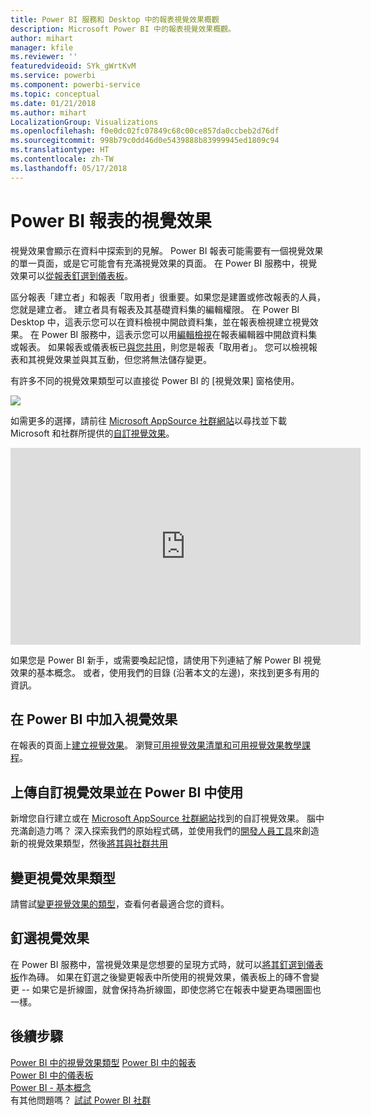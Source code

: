 ```yaml
---
title: Power BI 服務和 Desktop 中的報表視覺效果概觀
description: Microsoft Power BI 中的報表視覺效果概觀。
author: mihart
manager: kfile
ms.reviewer: ''
featuredvideoid: SYk_gWrtKvM
ms.service: powerbi
ms.component: powerbi-service
ms.topic: conceptual
ms.date: 01/21/2018
ms.author: mihart
LocalizationGroup: Visualizations
ms.openlocfilehash: f0e0dc02fc07849c68c00ce857da0ccbeb2d76df
ms.sourcegitcommit: 998b79c0dd46d0e5439888b83999945ed1809c94
ms.translationtype: HT
ms.contentlocale: zh-TW
ms.lasthandoff: 05/17/2018
---
```

# <a name="visualizations-in-power-bi-reports"></a>Power BI 報表的視覺效果
視覺效果會顯示在資料中探索到的見解。 Power BI 報表可能需要有一個視覺效果的單一頁面，或是它可能會有充滿視覺效果的頁面。 在 Power BI 服務中，視覺效果可以[從報表釘選到儀表板](service-dashboard-pin-tile-from-report.md)。 

區分報表「建立者」和報表「取用者」很重要。如果您是建置或修改報表的人員，您就是建立者。  建立者具有報表及其基礎資料集的編輯權限。 在 Power BI Desktop 中，這表示您可以在資料檢視中開啟資料集，並在報表檢視建立視覺效果。 在 Power BI 服務中，這表示您可以用[編輯檢視](service-reading-view-and-editing-view.md)在報表編輯器中開啟資料集或報表。 如果報表或儀表板已[與您共用](service-shared-with-me.md)，則您是報表「取用者」。 您可以檢視報表和其視覺效果並與其互動，但您將無法儲存變更。

有許多不同的視覺效果類型可以直接從 Power BI 的 [視覺效果] 窗格使用。 

![](media/power-bi-report-visualizations/power-bi-visualizations.png)

如需更多的選擇，請前往 [Microsoft AppSource 社群網站](https://appsource.microsoft.com)以尋找並下載 Microsoft 和社群所提供的[自訂視覺效果](https://appsource.microsoft.com/marketplace/apps?product=power-bi-visuals&page=1)。    

<iframe width="560" height="315" src="https://www.youtube.com/embed/SYk_gWrtKvM?list=PL1N57mwBHtN0JFoKSR0n-tBkUJHeMP2cP" frameborder="0" allowfullscreen></iframe>


  如果您是 Power BI 新手，或需要喚起記憶，請使用下列連結了解 Power BI 視覺效果的基本概念。  或者，使用我們的目錄 (沿著本文的左邊)，來找到更多有用的資訊。

## <a name="add-a-visualization-in-power-bi"></a>在 Power BI 中加入視覺效果
在報表的頁面上[建立視覺效果](power-bi-report-add-visualizations-i.md)。 瀏覽[可用視覺效果清單和可用視覺效果教學課程](power-bi-visualization-types-for-reports-and-q-and-a.md)。 

## <a name="upload-a-custom-visualization-and-use-it-in-power-bi"></a>上傳自訂視覺效果並在 Power BI 中使用
新增您自行建立或在 [Microsoft AppSource 社群網站](https://appsource.microsoft.com/marketplace/apps?product=power-bi-visuals)找到的自訂視覺效果。 腦中充滿創造力嗎？ 深入探索我們的原始程式碼，並使用我們的[開發人員工具](service-custom-visuals-getting-started-with-developer-tools.md)來創造新的視覺效果類型，然後[將其與社群共用](developer/office-store.md)

## <a name="change-the-visualization-type"></a>變更視覺效果類型
請嘗試[變更視覺效果的類型](power-bi-report-change-visualization-type.md)，查看何者最適合您的資料。

## <a name="pin-the-visualization"></a>釘選視覺效果
在 Power BI 服務中，當視覺效果是您想要的呈現方式時，就可以[將其釘選到儀表板](service-dashboard-pin-tile-from-report.md)作為磚。 如果在釘選之後變更報表中所使用的視覺效果，儀表板上的磚不會變更 -- 如果它是折線圖，就會保持為折線圖，即使您將它在報表中變更為環圈圖也一樣。

## <a name="next-steps"></a>後續步驟
[Power BI 中的視覺效果類型](power-bi-visualization-types-for-reports-and-q-and-a.md)
[Power BI 中的報表](service-reports.md)  
[Power BI 中的儀表板](service-dashboards.md)  
[Power BI - 基本概念](service-basic-concepts.md)  
有其他問題嗎？ [試試 Power BI 社群](http://community.powerbi.com/)

